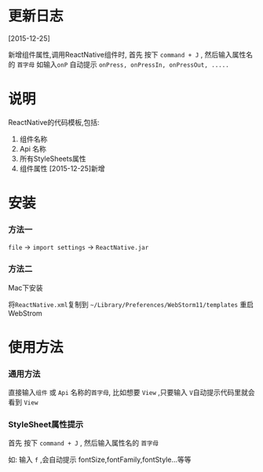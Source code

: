 # 更新日志

[2015-12-25]

新增组件属性,调用ReactNative组件时, 首先 按下 `command + J` , 然后输入属性名的 `首字母` 如输入`onP` 自动提示 `onPress, onPressIn, onPressOut, .....`

# 说明
ReactNative的代码模板,包括:

1. 组件名称
2. Api 名称
3. 所有StyleSheets属性
4. 组件属性 [2015-12-25]新增

# 安装

### 方法一

`file` -> `import settings` -> `ReactNative.jar`

### 方法二

Mac下安装

将`ReactNative.xml`复制到 `~/Library/Preferences/WebStorm11/templates`
重启 WebStrom

# 使用方法
### 通用方法
直接输入`组件` 或 `Api` 名称的`首字母`, 比如想要 `View` ,只要输入 `V`自动提示代码里就会看到 `View`

### StyleSheet属性提示

首先 按下 `command + J` , 然后输入属性名的 `首字母`

如: 输入 `f` ,会自动提示 fontSize,fontFamily,fontStyle...等等
